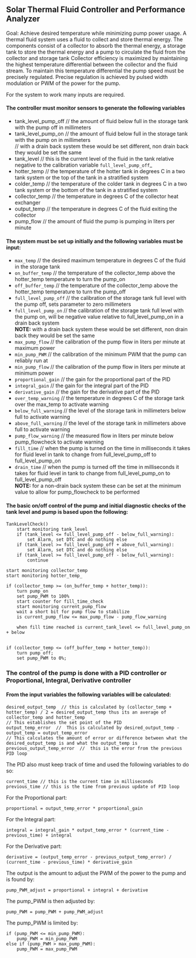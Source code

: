 ## Solar Thermal Fluid Controller and Performance Analyzer

Goal: Achieve desired temperature while minimizing pump power usage.
A thermal fluid system uses a fluid to collect and store thermal energy.
The components consist of a collector to absorb the thermal energy, a storage tank to store the thermal energy and a pump to circulate the fluid from the collector and storage tank
Collector efficiency is maximized by maintaining the highest temperature differential between the collector and the fluid stream. 
To maintain this temperature differential the pump speed must be precisely regulated. 
Precise regulation is achieved by pulsed width modulation or PWM of the power for the pump.

For the system to work many inputs are required.

#### The controller must monitor sensors to generate the following variables
* tank_level_pump_off  // the amount of fluid below full in the storage tank with the pump off in millimeters
* tank_level_pump_on  //  the amount of fluid below full in the storage tank with the pump on in millimeters  
  // with a drain back system these would be set different, non drain back they would be set the same
* tank_level // this is the current level of the fluid in the tank relative negative to the calibration variable `full_level_pump_off`_
* hotter_temp  // the temperature of the hotter tank in degrees C in a two tank system or the top of the tank in a stratified system
* colder_temp  //  the temperature of the colder tank in degrees C in a two tank system or the bottom of the tank in a stratified system
* collector_temp //  the temperature in degrees C of the collector heat exchanger
* output_temp // the temperature in degrees C of the fluid exiting the collector
* pump_flow // the amount of fluid the pump is pumping in liters per minute

#### The system must be set up initially and the following variables must be input:


* `max_temp` // the desired maximum temperature in degrees C of the fluid in the storage tank
* `on_buffer_temp`  // the temperature of the collector_temp above the hotter_temp temperature to turn the pump_on
* `off_buffer_temp` // the temperature of the collector_temp above the hotter_temp temperature to turn the pump_off
* `full_level_pump_off`  //  the calibration of the storage tank full level with the pump off, sets parameter to zero millimeters
* `full_level_pump_on`  //  the calibration of the storage tank full level with the pump on, will be negative value relative to full_level_pump_on in a drain back system  
 	**NOTE:**  with a drain back system these would be set different, non drain back they would be set the same
* `max_pump_flow`  //  the calibration of the pump flow in liters per minute at maximum power
*  `min_pump_PWM`  //  the calibration of the minimum PWM that the pump can reliably run at
*  `min_pump_flow` // the calibration of the pump flow in liters per minute at minimum power
* `proportional_gain` // the gain for the proportional part of the PID 
*  `integral_gain`  //  the gain for the integral part of the PID
*  `derivative_gain`  //  the gain for the derivative part of the PID 
* `over_temp_warning`  //  the temperature in degrees C of the storage tank over the max_temp to activate warning 
* `below_full_warning`  // the level of the storage tank in millimeters below full to activate warning
* `above_full_warning`  // the level of the storage tank in millimeters above full to activate warning
* `pump_flow_warning`  //  the measured flow in liters per minute below pump_flowcheck to activate warning  
*  `fill_time`  //  when the pump is turned on the time in milliseconds it takes for fluid level in tank  to change from full_level_pump_off to full_level_pump_on
*  `drain_time`  //  when the pump is turned off the time in milliseconds it takes for fluid level in tank  to change from full_level_pump_on to full_level_pump_off  
   **NOTE:**  for a non-drain back system these can be set at the minimum value to allow for pump_flowcheck to be performed
#### The basic on/off control of the pump and initial diagnostic checks of the tank level and pump is based upon the following:
```
TankLevelCheck()
    start monitoring tank_level
    if (tank_level <= full_level_pump_off - below_full_warning):  
        set Alarm, set DTC and do nothing else
    if (tank_level >= full_level_pump_off + above_full_warning):  
        set Alarm, set DTC and do nothing else
    if (tank_level >= full_level_pump_off - below_full_warning):  
        continue

start monitoring collector_temp
start monitoring hotter_temp_

if (collector_temp >= (on_buffer_temp + hotter_temp)):  
    turn pump_on
    set pump_PWM to 100%
    start counter for fill_time_check  
    start monitoring current_pump_flow  
    wait a short bit for pump flow to stabilize
    is current_pump_flow <= max_pump_flow - pump_flow_warning

    when fill time reached is current_tank_level <= full_level_pump_on + below


if (collector_temp <= (off_buffer_temp + hotter_temp)):
    turn pump_off;  
    set pump_PWM to 0%;
```


### The control of the pump is done with a PID controller or Proportional, Integral, Derivative controller

#### From the input variables the following variables will be calculated:
    
    desired_output_temp  // this is calculated by (collector_temp + hotter_temp) / 2 = desired_output_temp thus its an average of collector_temp and hotter_temp
    // This establishes the set point of the PID
    output_temp_error  //  This is calculated by desired_output_temp - output_temp = output_temp_error
    // This calculates the amount of error or difference between what the desired_output_temp is and what the output_temp is
    previous_output_temp_error  //  this is the error from the previous PID loop

The PID also must keep track of time and used the following variables to do so:
        
    current_time // this is the current time in milliseconds 
    previous_time // this is the time from previous update of PID loop

For the Proportional part:

    proportional = output_temp_error * proportional_gain

For the Integral part:
        
    integral = integral_gain * output_temp_error * (current_time - previous_time) + integral

For the Derivative part:
        
    derivative = (output_temp_error - previous_output_temp_error) / (current_time - previous_time) * derivative_gain

The output is the amount to adjust the PWM of the power to the pump and is found by:

    pump_PWM_adjust = proportional + integral + derivative 

The pump_PWM is then adjusted by:

    pump_PWM = pump_PWM + pump_PWM_adjust

The pump_PWM is limited by:

    if (pump_PWM <= min_pump_PWM):
		pump_PWM = min_pump_PWM
	else if (pump_PWM > max_pump_PWM):
		pump_PWM = max_pump_PWM